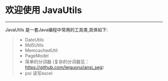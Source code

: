# 欢迎使用 JavaUtils

---

JavaUtils 是一套Java编程中常用的工具类,具体如下:

> * DateUtils
> * Md5Utils
> * MemcachedUtil
> * PageModel
> * 简单的分词器 (复杂的分词器见：https://github.com/leiguorui/ansj_seg)
> * poi 读写excel

